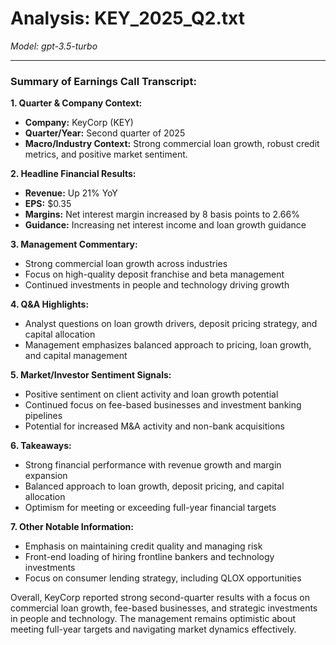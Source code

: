 # Analysis: KEY_2025_Q2.txt

*Model: gpt-3.5-turbo*

---

### Summary of Earnings Call Transcript:

**1. Quarter & Company Context:**
- **Company:** KeyCorp (KEY)
- **Quarter/Year:** Second quarter of 2025
- **Macro/Industry Context:** Strong commercial loan growth, robust credit metrics, and positive market sentiment.

**2. Headline Financial Results:**
- **Revenue:** Up 21% YoY
- **EPS:** $0.35
- **Margins:** Net interest margin increased by 8 basis points to 2.66%
- **Guidance:** Increasing net interest income and loan growth guidance

**3. Management Commentary:**
- Strong commercial loan growth across industries
- Focus on high-quality deposit franchise and beta management
- Continued investments in people and technology driving growth

**4. Q&A Highlights:**
- Analyst questions on loan growth drivers, deposit pricing strategy, and capital allocation
- Management emphasizes balanced approach to pricing, loan growth, and capital management

**5. Market/Investor Sentiment Signals:**
- Positive sentiment on client activity and loan growth potential
- Continued focus on fee-based businesses and investment banking pipelines
- Potential for increased M&A activity and non-bank acquisitions

**6. Takeaways:**
- Strong financial performance with revenue growth and margin expansion
- Balanced approach to loan growth, deposit pricing, and capital allocation
- Optimism for meeting or exceeding full-year financial targets

**7. Other Notable Information:**
- Emphasis on maintaining credit quality and managing risk
- Front-end loading of hiring frontline bankers and technology investments
- Focus on consumer lending strategy, including QLOX opportunities

Overall, KeyCorp reported strong second-quarter results with a focus on commercial loan growth, fee-based businesses, and strategic investments in people and technology. The management remains optimistic about meeting full-year targets and navigating market dynamics effectively.